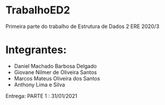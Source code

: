 # TrabalhoED2
Primeira parte do trabalho de Estrutura de Dados 2 ERE 2020/3

# Integrantes:
- Daniel Machado Barbosa Delgado
- Giovane Nilmer de Oliveira Santos
- Marcos Mateus Oliveira dos Santos
- Anthony Lima e Silva

Entrega:
PARTE 1 : 31/01/2021

